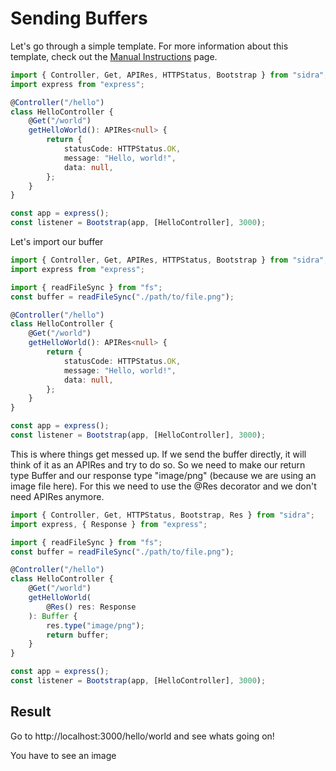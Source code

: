 # Sending Buffers

Let's go through a simple template. For more information about this template, check out the [Manual Instructions](pages/manual-instructions.md) page.

```typescript
import { Controller, Get, APIRes, HTTPStatus, Bootstrap } from "sidra";
import express from "express";

@Controller("/hello")
class HelloController {
	@Get("/world")
	getHelloWorld(): APIRes<null> {
		return {
			statusCode: HTTPStatus.OK,
			message: "Hello, world!",
			data: null,
		};
	}
}

const app = express();
const listener = Bootstrap(app, [HelloController], 3000);
```

Let's import our buffer 

```typescript
import { Controller, Get, APIRes, HTTPStatus, Bootstrap } from "sidra";
import express from "express";

import { readFileSync } from "fs";
const buffer = readFileSync("./path/to/file.png");

@Controller("/hello")
class HelloController {
	@Get("/world")
	getHelloWorld(): APIRes<null> {
		return {
			statusCode: HTTPStatus.OK,
			message: "Hello, world!",
			data: null,
		};
	}
}

const app = express();
const listener = Bootstrap(app, [HelloController], 3000);
```
This is where things get messed up. If we send the buffer directly, it will think of it as an APIRes and try to do so. So we need to make our return type Buffer and our response type "image/png" (because we are using an image file here). For this we need to use the @Res decorator and we don't need APIRes anymore.

```typescript
import { Controller, Get, HTTPStatus, Bootstrap, Res } from "sidra";
import express, { Response } from "express";

import { readFileSync } from "fs";
const buffer = readFileSync("./path/to/file.png");

@Controller("/hello")
class HelloController {
	@Get("/world")
	getHelloWorld(
        @Res() res: Response
    ): Buffer {
        res.type("image/png");
        return buffer;
    }
}

const app = express();
const listener = Bootstrap(app, [HelloController], 3000);
```

## Result

Go to http://localhost:3000/hello/world and see whats going on!

You have to see an image
